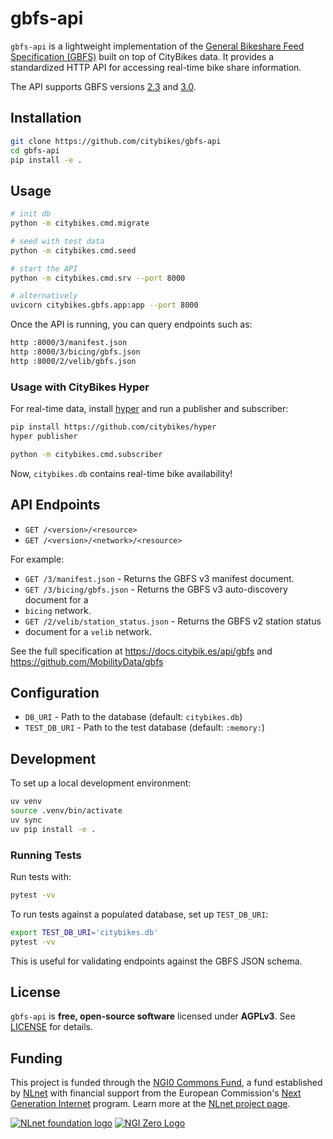 # gbfs-api

`gbfs-api` is a lightweight implementation of the [General Bikeshare Feed
Specification (GBFS)][1] built on top of CityBikes data. It provides a
standardized HTTP API for accessing real-time bike share information.

The API supports GBFS versions [2.3][2.3] and [3.0][3.0].

[1]: https://gbfs.org
[2.3]: https://github.com/MobilityData/gbfs/blob/v2.3/gbfs.md
[3.0]: https://github.com/MobilityData/gbfs/blob/v3.0/gbfs.md

## Installation

```sh
git clone https://github.com/citybikes/gbfs-api
cd gbfs-api
pip install -e .
```
## Usage

```sh
# init db
python -m citybikes.cmd.migrate

# seed with test data
python -m citybikes.cmd.seed

# start the API
python -m citybikes.cmd.srv --port 8000

# alternatively
uvicorn citybikes.gbfs.app:app --port 8000

```
Once the API is running, you can query endpoints such as:

```sh
http :8000/3/manifest.json
http :8000/3/bicing/gbfs.json
http :8000/2/velib/gbfs.json
```

### Usage with CityBikes Hyper

For real-time data, install [hyper][2] and run a publisher and subscriber:

```sh
pip install https://github.com/citybikes/hyper
hyper publisher
```

```sh
python -m citybikes.cmd.subscriber
```

Now, `citybikes.db` contains real-time bike availability!

[2]: https://github.com/citybikes/hyper

## API Endpoints

* `GET /<version>/<resource>`
* `GET /<version>/<network>/<resource>`

For example:

* `GET /3/manifest.json` - Returns the GBFS v3 manifest document.
* `GET /3/bicing/gbfs.json` - Returns the GBFS v3 auto-discovery document for a
* `bicing` network.
* `GET /2/velib/station_status.json` - Returns the GBFS v2 station status
* document for a `velib` network.

See the full specification at https://docs.citybik.es/api/gbfs and
https://github.com/MobilityData/gbfs


## Configuration

- `DB_URI` - Path to the database (default: `citybikes.db`)
- `TEST_DB_URI` - Path to the test database (default: `:memory:`)

## Development

To set up a local development environment:

```sh
uv venv
source .venv/bin/activate
uv sync
uv pip install -e .
```

### Running Tests

Run tests with:

```sh
pytest -vv
```

To run tests against a populated database, set up `TEST_DB_URI`:

```sh
export TEST_DB_URI='citybikes.db'
pytest -vv
```

This is useful for validating endpoints against the GBFS JSON schema.

## License

`gbfs-api` is **free, open-source software** licensed under **AGPLv3**. See [LICENSE](LICENSE.txt) for details.

## Funding

This project is funded through the [NGI0 Commons Fund](https://nlnet.nl/commonsfund), a fund established by [NLnet](https://nlnet.nl) with financial support from the European Commission's [Next Generation Internet](https://ngi.eu) program. Learn more at the [NLnet project page](https://nlnet.nl/project/CityBikes).

[![NLnet foundation logo](https://nlnet.nl/logo/banner.png)](https://nlnet.nl)
[![NGI Zero Logo](https://nlnet.nl/image/logos/NGI0_tag.svg)](https://nlnet.nl/commonsfund)
